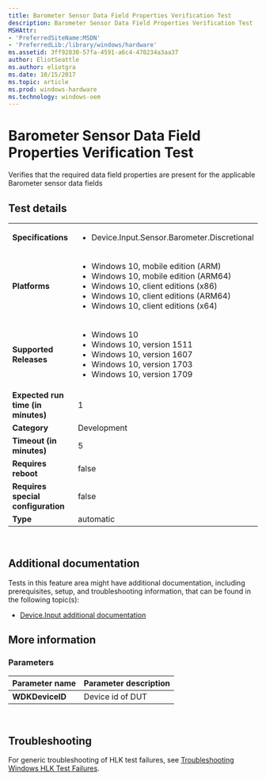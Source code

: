 ```yaml
---
title: Barometer Sensor Data Field Properties Verification Test
description: Barometer Sensor Data Field Properties Verification Test
MSHAttr:
- 'PreferredSiteName:MSDN'
- 'PreferredLib:/library/windows/hardware'
ms.assetid: 3ff92830-57fa-4591-a6c4-470234a3aa37
author: EliotSeattle
ms.author: eliotgra
ms.date: 10/15/2017
ms.topic: article
ms.prod: windows-hardware
ms.technology: windows-oem
---
```


# <span id="p_hlk_test.003ff501-f18e-4f60-8432-f2748123afb1"></span>Barometer Sensor Data Field Properties Verification Test


Verifies that the required data field properties are present for the applicable Barometer sensor data fields

## Test details
|||
|---|---|
| **Specifications**  | <ul><li>Device.Input.Sensor.Barometer.Discretional</li></ul> |  
| **Platforms**   | <ul><li>Windows 10, mobile edition (ARM)</li><li>Windows 10, mobile edition (ARM64)</li><li>Windows 10, client editions (x86)</li><li>Windows 10, client editions (ARM64)</li><li>Windows 10, client editions (x64)</li></ul> |
| **Supported Releases** | <ul><li>Windows 10</li><li>Windows 10, version 1511</li><li>Windows 10, version 1607</li><li>Windows 10, version 1703</li><li>Windows 10, version 1709</li></ul> |
|**Expected run time (in minutes)**| 1 |
|**Category**| Development |
|**Timeout (in minutes)**| 5 |
|**Requires reboot**| false |
|**Requires special configuration**| false |
|**Type**| automatic |

 

## <span id="Additional_documentation"></span><span id="additional_documentation"></span><span id="ADDITIONAL_DOCUMENTATION"></span>Additional documentation


Tests in this feature area might have additional documentation, including prerequisites, setup, and troubleshooting information, that can be found in the following topic(s):

-   [Device.Input additional documentation](device-input-additional-documentation.md)

## <span id="More_information"></span><span id="more_information"></span><span id="MORE_INFORMATION"></span>More information


### <span id="Parameters"></span><span id="parameters"></span><span id="PARAMETERS"></span>Parameters

| Parameter name  | Parameter description |
|-----------------|-----------------------|
| **WDKDeviceID** | Device id of DUT      |

 

## <span id="Troubleshooting"></span><span id="troubleshooting"></span><span id="TROUBLESHOOTING"></span>Troubleshooting


For generic troubleshooting of HLK test failures, see [Troubleshooting Windows HLK Test Failures](..\user\troubleshooting-windows-hlk-test-failures.md).

 

 






